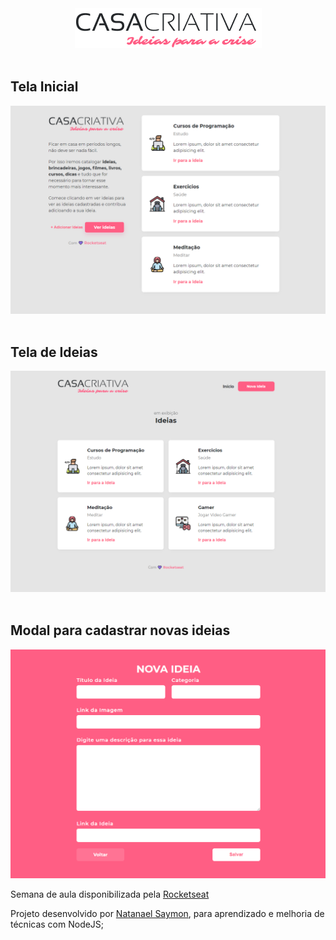 <div align="center">
<img src="https://raw.githubusercontent.com/NatanaelSaymon/creative-house/master/public/images/logo.png">
</div>
<br>

## Tela Inicial
<div align="center">
<img src="https://raw.githubusercontent.com/NatanaelSaymon/creative-house/master/public/images/ImgIndex.png">
</div>
<br>

## Tela de Ideias
<div align="center">
<img src="https://raw.githubusercontent.com/NatanaelSaymon/creative-house/master/public/images/ImgIdeias.png">
</div>
<br>

## Modal para cadastrar novas ideias
<div align="center">
<img src="https://raw.githubusercontent.com/NatanaelSaymon/creative-house/master/public/images/ImgModalDeNovasIdeias.png">
</div>

Semana de aula disponibilizada pela <a href="" target="_blank">Rocketseat</a>

Projeto desenvolvido por <a href="https://www.linkedin.com/in/natanael-saymon-de-souza-2b9b18145/">Natanael Saymon</a>, para aprendizado e melhoria de técnicas com NodeJS;